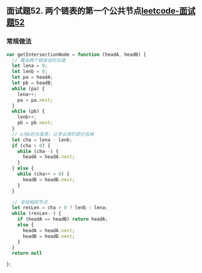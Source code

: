<!-- 面试题52. 两个链表的第一个公共节点.md -->
## 面试题52. 两个链表的第一个公共节点[leetcode-面试题52](https://leetcode-cn.com/problems/liang-ge-lian-biao-de-di-yi-ge-gong-gong-jie-dian-lcof/)


### 常规做法
```js
var getIntersectionNode = function (headA, headB) {
  // 算出两个链各自的长度
  let lena = 0;
  let lenb = 0;
  let pa = headA;
  let pb = headB;
  while (pa) {
    lena++;
    pa = pa.next;
  }
  while (pb) {
    lenb++;
    pb = pb.next;
  }
  // a与b的长度差，让多出来的部分去掉
  let cha = lena - lenb;
  if (cha > 0) {
    while (cha--) {
      headA = headA.next;
    }
  } else {
    while (cha++ < 0) {
      headB = headB.next;
    }
  }

  // 寻找相同节点
  let resLen = cha > 0 ? lenb : lena;
  while (resLen--) {
    if (headA == headB) return headA;
    else {
      headA = headA.next;
      headB = headB.next;
    }
  }
  return null

};
```